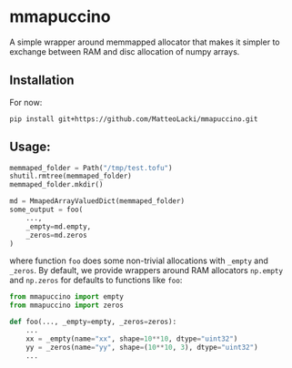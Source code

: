 # mmapuccino

A simple wrapper around memmapped allocator that makes it simpler to exchange between RAM and disc allocation of numpy arrays.

## Installation

For now:
```
pip install git+https://github.com/MatteoLacki/mmapuccino.git
```

## Usage:

```python
memmaped_folder = Path("/tmp/test.tofu")
shutil.rmtree(memmaped_folder)
memmaped_folder.mkdir()

md = MmapedArrayValuedDict(memmaped_folder)
some_output = foo(
    ...,
    _empty=md.empty,
    _zeros=md.zeros
)
```

where function `foo` does some non-trivial allocations with `_empty` and `_zeros`.
By default, we provide wrappers around RAM allocators `np.empty` and `np.zeros` for defaults to functions like `foo`:

```python
from mmapuccino import empty
from mmapuccino import zeros

def foo(..., _empty=empty, _zeros=zeros):
    ...
    xx = _empty(name="xx", shape=10**10, dtype="uint32")
    yy = _zeros(name="yy", shape=(10**10, 3), dtype="uint32")
    ...
```